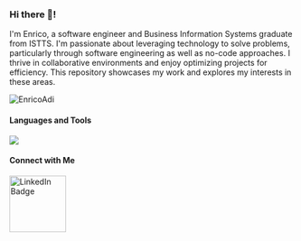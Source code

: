 ### Hi there 👋! 
I'm Enrico, a software engineer and  Business Information Systems graduate from ISTTS. I'm passionate about leveraging technology to solve problems, particularly through software engineering as well as no-code approaches. I thrive in collaborative environments and enjoy optimizing projects for efficiency. This repository showcases my work and explores my interests in these areas.
 
<img src="https://github-readme-stats-rho-green-76.vercel.app/api/top-langs?username=EnricoAdi&show_icons=true&locale=en&layout=donut" alt="EnricoAdi" /> 

<h4>Languages and Tools</h4>
<img src="https://skillicons.dev/icons?i=javascript,typescript,python,nextjs,nestjs,react,laravel,kotlin,nodejs,redis,docker,kubernetes,wordpress&theme=light">
 
<div>
  <h4>Connect with Me</h4>
  <a href="https://www.linkedin.com/in/enricoadi/">
    <img src="https://img.shields.io/badge/LinkedIn-blue?style=for-the-badge&logo=linkedin&logoColor=white" alt="LinkedIn Badge" width="100"/>
  </a>
<!--   <a href="https://leetcode.com/enricoadi49">
    <img src="https://raw.githubusercontent.com/rahuldkjain/github-profile-readme-generator/master/src/images/icons/Social/leet-code.svg" alt="Leetcode Badge" width="30" />
  </a> -->
</div>  
<br>
